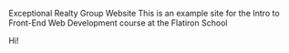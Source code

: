 Exceptional Realty Group Website
This is an example site for the Intro to Front-End Web Development course at the Flatiron School

Hi!

